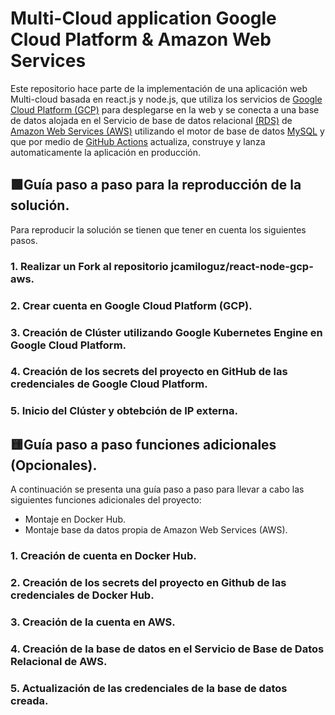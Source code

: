 # Multi-Cloud application Google Cloud Platform & Amazon Web Services
Este repositorio hace parte de la implementación de una aplicación web Multi-cloud basada en react.js y node.js, que utiliza los servicios de 
[Google Cloud Platform (GCP)](https://console.cloud.google.com/getting-started) para desplegarse en la web y se conecta a una base de datos alojada en el Servicio 
de base de datos relacional [(RDS)](https://aws.amazon.com/es/rds/) de [Amazon Web Services (AWS)](https://aws.amazon.com/es/) utilizando el motor de base de datos [MySQL](https://www.mysql.com/)
y que por medio de [GitHub Actions](https://github.com/features/actions) actualiza, construye y lanza automaticamente la aplicación en producción.
## 🟩Guía paso a paso para la reproducción de la solución.
Para reproducir la solución se tienen que tener en cuenta los siguientes pasos.

### 1. Realizar un Fork al repositorio jcamiloguz/react-node-gcp-aws.
### 2. Crear cuenta en Google Cloud Platform (GCP).
### 3. Creación de Clúster utilizando Google Kubernetes Engine en **Google Cloud Platform**.
### 4. Creación de los **secrets** del proyecto en GitHub de las credenciales de Google Cloud Platform.
### 5. Inicio del Clúster y obtebción de IP externa.

## 🟨Guía paso a paso funciones adicionales (Opcionales).
A  continuación se presenta una guía paso a paso para llevar a cabo las siguientes funciones adicionales del proyecto:
- Montaje en Docker Hub.
- Montaje base da datos propia de Amazon Web Services (AWS).
### 1. Creación de cuenta en Docker Hub.
### 2. Creación de los **secrets** del proyecto en Github de las credenciales de Docker Hub.
### 3. Creación de la cuenta en **AWS**.
### 4. Creación de la base de datos en el **Servicio de Base de Datos Relacional** de **AWS**.
### 5. Actualización de las credenciales de la base de datos creada.
